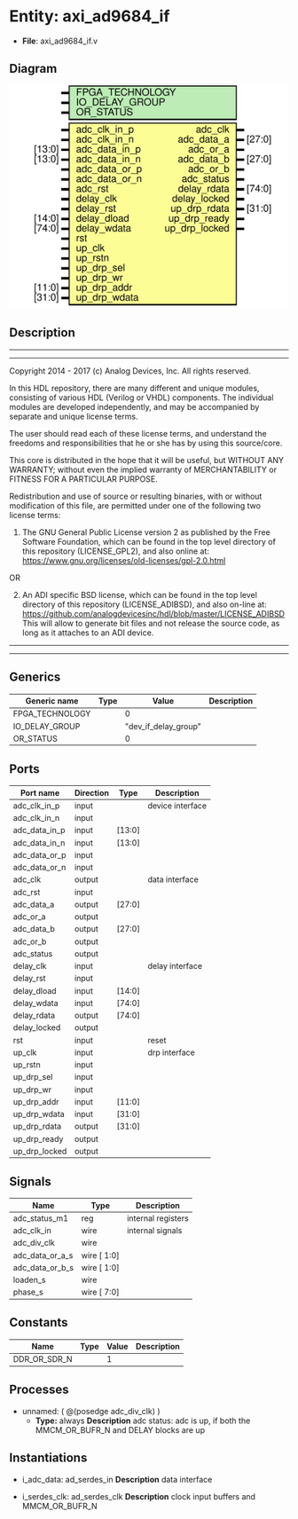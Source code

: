 # Entity: axi_ad9684_if

- **File**: axi_ad9684_if.v
## Diagram

![Diagram](axi_ad9684_if.svg "Diagram")
## Description

 ***************************************************************************
 ***************************************************************************
 Copyright 2014 - 2017 (c) Analog Devices, Inc. All rights reserved.

 In this HDL repository, there are many different and unique modules, consisting
 of various HDL (Verilog or VHDL) components. The individual modules are
 developed independently, and may be accompanied by separate and unique license
 terms.

 The user should read each of these license terms, and understand the
 freedoms and responsibilities that he or she has by using this source/core.

 This core is distributed in the hope that it will be useful, but WITHOUT ANY
 WARRANTY; without even the implied warranty of MERCHANTABILITY or FITNESS FOR
 A PARTICULAR PURPOSE.

 Redistribution and use of source or resulting binaries, with or without modification
 of this file, are permitted under one of the following two license terms:

   1. The GNU General Public License version 2 as published by the
      Free Software Foundation, which can be found in the top level directory
      of this repository (LICENSE_GPL2), and also online at:
      <https://www.gnu.org/licenses/old-licenses/gpl-2.0.html>

 OR

   2. An ADI specific BSD license, which can be found in the top level directory
      of this repository (LICENSE_ADIBSD), and also on-line at:
      https://github.com/analogdevicesinc/hdl/blob/master/LICENSE_ADIBSD
      This will allow to generate bit files and not release the source code,
      as long as it attaches to an ADI device.

 ***************************************************************************
 ***************************************************************************

## Generics

| Generic name    | Type | Value                | Description |
| --------------- | ---- | -------------------- | ----------- |
| FPGA_TECHNOLOGY |      | 0                    |             |
| IO_DELAY_GROUP  |      | "dev_if_delay_group" |             |
| OR_STATUS       |      | 0                    |             |
## Ports

| Port name     | Direction | Type   | Description       |
| ------------- | --------- | ------ | ----------------- |
| adc_clk_in_p  | input     |        |  device interface |
| adc_clk_in_n  | input     |        |                   |
| adc_data_in_p | input     | [13:0] |                   |
| adc_data_in_n | input     | [13:0] |                   |
| adc_data_or_p | input     |        |                   |
| adc_data_or_n | input     |        |                   |
| adc_clk       | output    |        |  data interface   |
| adc_rst       | input     |        |                   |
| adc_data_a    | output    | [27:0] |                   |
| adc_or_a      | output    |        |                   |
| adc_data_b    | output    | [27:0] |                   |
| adc_or_b      | output    |        |                   |
| adc_status    | output    |        |                   |
| delay_clk     | input     |        |  delay interface  |
| delay_rst     | input     |        |                   |
| delay_dload   | input     | [14:0] |                   |
| delay_wdata   | input     | [74:0] |                   |
| delay_rdata   | output    | [74:0] |                   |
| delay_locked  | output    |        |                   |
| rst           | input     |        |  reset            |
| up_clk        | input     |        |  drp interface    |
| up_rstn       | input     |        |                   |
| up_drp_sel    | input     |        |                   |
| up_drp_wr     | input     |        |                   |
| up_drp_addr   | input     | [11:0] |                   |
| up_drp_wdata  | input     | [31:0] |                   |
| up_drp_rdata  | output    | [31:0] |                   |
| up_drp_ready  | output    |        |                   |
| up_drp_locked | output    |        |                   |
## Signals

| Name            | Type        | Description          |
| --------------- | ----------- | -------------------- |
| adc_status_m1   | reg         |  internal registers  |
| adc_clk_in      | wire        |  internal signals    |
| adc_div_clk     | wire        |                      |
| adc_data_or_a_s | wire [ 1:0] |                      |
| adc_data_or_b_s | wire [ 1:0] |                      |
| loaden_s        | wire        |                      |
| phase_s         | wire [ 7:0] |                      |
## Constants

| Name         | Type | Value | Description |
| ------------ | ---- | ----- | ----------- |
| DDR_OR_SDR_N |      | 1     |             |
## Processes
- unnamed: ( @(posedge adc_div_clk) )
  - **Type:** always
**Description**
 adc status: adc is up, if both the MMCM_OR_BUFR_N and DELAY blocks are up 
## Instantiations

- i_adc_data: ad_serdes_in
**Description**
 data interface

- i_serdes_clk: ad_serdes_clk
**Description**
 clock input buffers and MMCM_OR_BUFR_N

